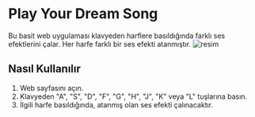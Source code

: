 # Play Your Dream Song

Bu basit web uygulaması klavyeden harflere basıldığında farklı ses efektlerini çalar. Her harfe farklı bir ses efekti atanmıştır.
![resim](Ekran%20Resmi%202024-04-05%2000.37.15.png)

## Nasıl Kullanılır

1. Web sayfasını açın.
2. Klavyeden "A", "S", "D", "F", "G", "H", "J", "K" veya "L" tuşlarına basın.
3. İlgili harfe basıldığında, atanmış olan ses efekti çalınacaktır.